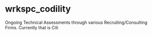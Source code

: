 # wrkspc_codility
Ongoing Technical Assessments through various Recruiting/Consulting Firms.  Currently that is Citi
